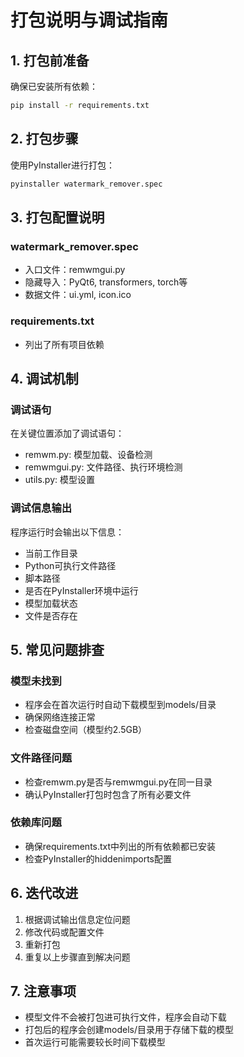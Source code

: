 # 打包说明与调试指南

## 1. 打包前准备

确保已安装所有依赖：
```bash
pip install -r requirements.txt
```

## 2. 打包步骤

使用PyInstaller进行打包：
```bash
pyinstaller watermark_remover.spec
```

## 3. 打包配置说明

### watermark_remover.spec
- 入口文件：remwmgui.py
- 隐藏导入：PyQt6, transformers, torch等
- 数据文件：ui.yml, icon.ico

### requirements.txt
- 列出了所有项目依赖

## 4. 调试机制

### 调试语句
在关键位置添加了调试语句：
- remwm.py: 模型加载、设备检测
- remwmgui.py: 文件路径、执行环境检测
- utils.py: 模型设置

### 调试信息输出
程序运行时会输出以下信息：
- 当前工作目录
- Python可执行文件路径
- 脚本路径
- 是否在PyInstaller环境中运行
- 模型加载状态
- 文件是否存在

## 5. 常见问题排查

### 模型未找到
- 程序会在首次运行时自动下载模型到models/目录
- 确保网络连接正常
- 检查磁盘空间（模型约2.5GB）

### 文件路径问题
- 检查remwm.py是否与remwmgui.py在同一目录
- 确认PyInstaller打包时包含了所有必要文件

### 依赖库问题
- 确保requirements.txt中列出的所有依赖都已安装
- 检查PyInstaller的hiddenimports配置

## 6. 迭代改进

1. 根据调试输出信息定位问题
2. 修改代码或配置文件
3. 重新打包
4. 重复以上步骤直到解决问题

## 7. 注意事项

- 模型文件不会被打包进可执行文件，程序会自动下载
- 打包后的程序会创建models/目录用于存储下载的模型
- 首次运行可能需要较长时间下载模型